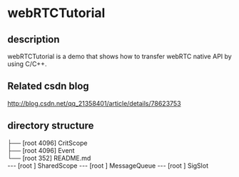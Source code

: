 # webRTCTutorial

## description
webRTCTutorial is a demo that shows how to transfer 
webRTC native API by using C/C++.

## Related csdn blog
http://blog.csdn.net/qq_21358401/article/details/78623753

## directory structure
├── [root            4096]  CritScope  
├── [root            4096]  Event  
└── [root             352]  README.md  
--- [root                ]  SharedScope
--- [root                ]  MessageQueue
--- [root                ]  SigSlot
